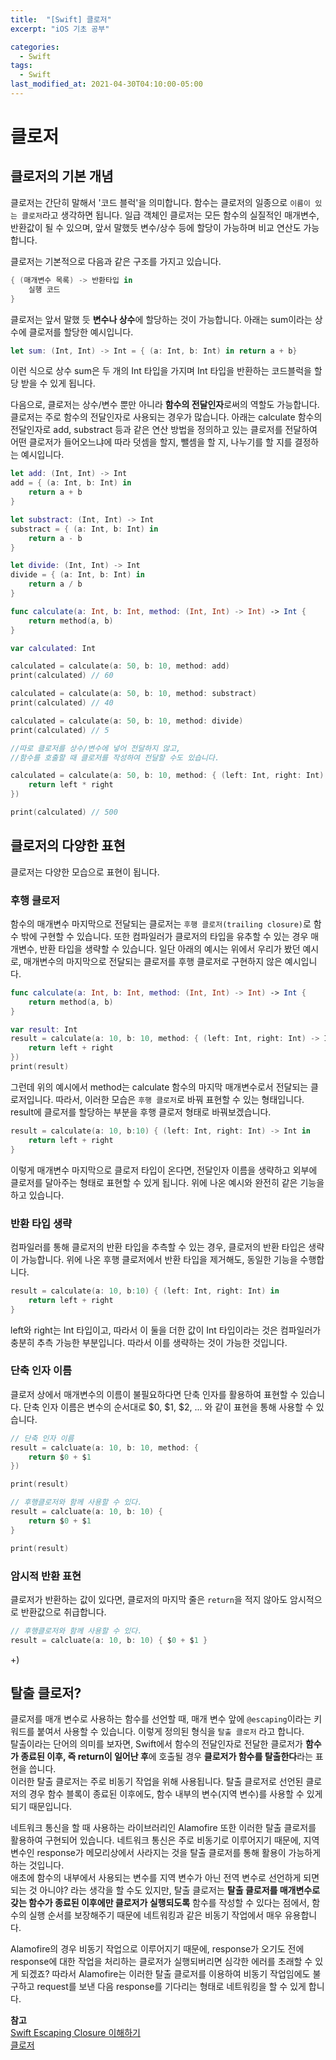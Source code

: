 ```yaml
---
title:  "[Swift] 클로저"
excerpt: "iOS 기초 공부"

categories:
  - Swift
tags:
  - Swift
last_modified_at: 2021-04-30T04:10:00-05:00
---
```



# 클로저

## 클로저의 기본 개념
클로저는 간단히 말해서 '코드 블럭'을 의미합니다. 함수는 클로저의 일종으로 `이름이 있는 클로저`라고 생각하면 됩니다. 
일급 객체인 클로저는 모든 함수의 실질적인 매개변수, 반환값이 될 수 있으며, 앞서 말했듯 변수/상수 등에 할당이 가능하며 비교 연산도 가능합니다.

클로저는 기본적으로 다음과 같은 구조를 가지고 있습니다.
~~~swift
{ (매개변수 목록) -> 반환타입 in
    실행 코드
}
~~~

클로저는 앞서 말했 듯 **변수나 상수**에 할당하는 것이 가능합니다. 아래는 sum이라는 상수에 클로저를 할당한 예시입니다.
~~~swift
let sum: (Int, Int) -> Int = { (a: Int, b: Int) in return a + b}
~~~
이런 식으로 상수 sum은 두 개의 Int 타입을 가지며 Int 타입을 반환하는 코드블럭을 할당 받을 수 있게 됩니다.

다음으로, 클로저는 상수/변수 뿐만 아니라 **함수의 전달인자**로써의 역할도 가능합니다. 클로저는 주로 함수의 전달인자로 사용되는 경우가 많습니다. 아래는 calculate 함수의 전달인자로 add, substract 등과 같은 연산 방법을 정의하고 있는 클로저를 전달하여 어떤 클로저가 들어오느냐에 따라 덧셈을 할지, 뺄셈을 할 지, 나누기를 할 지를 결정하는 예시입니다.
~~~swift
let add: (Int, Int) -> Int
add = { (a: Int, b: Int) in
    return a + b
}

let substract: (Int, Int) -> Int
substract = { (a: Int, b: Int) in
    return a - b
}

let divide: (Int, Int) -> Int
divide = { (a: Int, b: Int) in
    return a / b
}

func calculate(a: Int, b: Int, method: (Int, Int) -> Int) -> Int {
    return method(a, b)
}

var calculated: Int

calculated = calculate(a: 50, b: 10, method: add)
print(calculated) // 60

calculated = calculate(a: 50, b: 10, method: substract)
print(calculated) // 40

calculated = calculate(a: 50, b: 10, method: divide)
print(calculated) // 5

//따로 클로저를 상수/변수에 넣어 전달하지 않고, 
//함수를 호출할 때 클로저를 작성하여 전달할 수도 있습니다.

calculated = calculate(a: 50, b: 10, method: { (left: Int, right: Int) -> Int in
    return left * right
})

print(calculated) // 500
~~~

## 클로저의 다양한 표현
클로저는 다양한 모습으로 표현이 됩니다. 

### 후행 클로저
함수의 매개변수 마지막으로 전달되는 클로저는 `후행 클로저(trailing closure)`로 함수 밖에 구현할 수 있습니다. 또한 컴파일러가 클로저의 타입을 유추할 수 있는 경우 매개변수, 반환 타입을 생략할 수 있습니다.
일단 아래의 예시는 위에서 우리가 봤던 예시로, 매개변수의 마지막으로 전달되는 클로저를 후행 클로저로 구현하지 않은 예시입니다.

~~~swift
func calculate(a: Int, b: Int, method: (Int, Int) -> Int) -> Int {
    return method(a, b)
}

var result: Int
result = calculate(a: 10, b: 10, method: { (left: Int, right: Int) -> Int in
    return left + right
})
print(result)
~~~
그런데 위의 예시에서 method는 calculate 함수의 마지막 매개변수로서 전달되는 클로저입니다. 따라서, 이러한 모습은 `후행 클로저`로 바꿔 표현할 수 있는 형태입니다. result에 클로저를 할당하는 부분을 후행 클로저 형태로 바꿔보겠습니다.
~~~swift
result = calculate(a: 10, b:10) { (left: Int, right: Int) -> Int in
    return left + right
}
~~~
이렇게 매개변수 마지막으로 클로저 타입이 온다면, 전달인자 이름을 생략하고 외부에 클로저를 달아주는 형태로 표현할 수 있게 됩니다. 위에 나온 예시와 완전히 같은 기능을 하고 있습니다.

### 반환 타입 생략
컴파일러를 통해 클로저의 반환 타입을 추측할 수 있는 경우, 클로저의 반환 타입은 생략이 가능합니다. 위에 나온 후행 클로저에서 반환 타입을 제거해도, 동일한 기능을 수행합니다.
~~~swift
result = calculate(a: 10, b:10) { (left: Int, right: Int) in
    return left + right
}
~~~
left와 right는 Int 타입이고, 따라서 이 둘을 더한 값이 Int 타입이라는 것은 컴파일러가 충분히 추측 가능한 부분입니다. 따라서 이를 생략하는 것이 가능한 것입니다.

### 단축 인자 이름
클로저 상에서 매개변수의 이름이 불필요하다면 단축 인자를 활용하여 표현할 수 있습니다. 단축 인자 이름은 변수의 순서대로 $0, $1, $2, ... 와 같이 표현을 통해 사용할 수 있습니다.
~~~swift
// 단축 인자 이름
result = calcluate(a: 10, b: 10, method: {
    return $0 + $1
})

print(result)

// 후행클로저와 함께 사용할 수 있다.
result = calcluate(a: 10, b: 10) {
    return $0 + $1
}

print(result)
~~~


### 암시적 반환 표현
클로저가 반환하는 값이 있다면, 클로저의 마지막 줄은 `return`을 적지 않아도 암시적으로 반환값으로 취급합니다. 
~~~swift
// 후행클로저와 함께 사용할 수 있다.
result = calcluate(a: 10, b: 10) { $0 + $1 }
~~~

+)  

## 탈출 클로저?
클로저를 매개 변수로 사용하는 함수를 선언할 때, 매개 변수 앞에 `@escaping`이라는 키워드를 붙여서 사용할 수 있습니다. 이렇게 정의된 형식을 `탈출 클로저` 라고 합니다.  
탈출이라는 단어의 의미를 보자면, Swift에서 함수의 전달인자로 전달한 클로저가 **함수가 종료된 이후, 즉 return이 일어난 후**에 호출될 경우 **클로저가 함수를 탈출한다**라는 표현을 씁니다.  
이러한 탈출 클로저는 주로 비동기 작업을 위해 사용됩니다. 탈출 클로저로 선언된 클로저의 경우 함수 블록이 종료된 이후에도, 함수 내부의 변수(지역 변수)를 사용할 수 있게 되기 때문입니다.  
  
네트워크 통신을 할 때 사용하는 라이브러리인 Alamofire 또한 이러한 탈출 클로저를 활용하여 구현되어 있습니다. 네트워크 통신은 주로 비동기로 이루어지기 때문에, 지역 변수인 response가 메모리상에서 사라지는 것을 탈출 클로저를 통해 활용이 가능하게 하는 것입니다.  
애초에 함수의 내부에서 사용되는 변수를 지역 변수가 아닌 전역 변수로 선언하게 되면 되는 것 아니야? 라는 생각을 할 수도 있지만, 탈출 클로저는 **탈출 클로저를 매개변수로 갖는 함수가 종료된 이후에만 클로저가 실행되도록** 함수를 작성할 수 있다는 점에서, 함수의 실행 순서를 보장해주기 때문에 네트워킹과 같은 비동기 작업에서 매우 유용합니다.  

Alamofire의 경우 비동기 작업으로 이루어지기 때문에, response가 오기도 전에 response에 대한 작업을 처리하는 클로저가 실행되버리면 심각한 에러를 초래할 수 있게 되겠죠? 따라서 Alamofire는 이러한 탈출 클로저를 이용하여 비동기 작업임에도 불구하고 request를 보낸 다음 response를 기다리는 형태로 네트워킹을 할 수 있게 합니다.  


**참고**  
[Swift Escaping Closure 이해하기](https://hcn1519.github.io/articles/2017-09/swift_escaping_closure)  
[클로저](https://yagom.github.io/swift_basic/contents/12_closure/)
